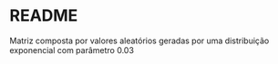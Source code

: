 # README

Matriz composta por valores aleatórios geradas por uma distribuição exponencial com parâmetro 0.03
